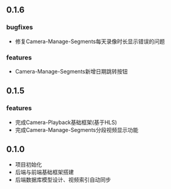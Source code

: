 ## 0.1.6

### bugfixes

- 修复Camera-Manage-Segments每天录像时长显示错误的问题

### features

- Camera-Manage-Segments新增日期跳转按钮

## 0.1.5

### features

- 完成Camera-Playback基础框架(基于HLS)
- 完成Camera-Manage-Segments分段视频显示功能

## 0.1.0

- 项目初始化
- 后端与前端基础框架搭建
- 后端数据库模型设计、视频索引自动同步